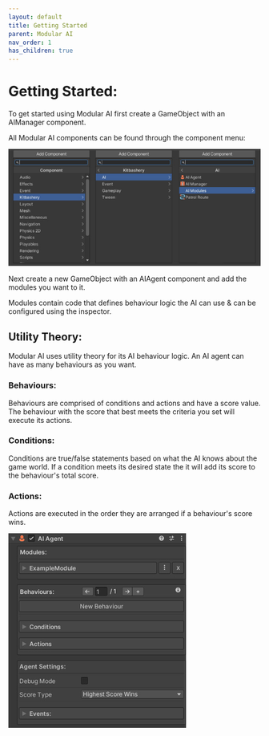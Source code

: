 ```yaml
---
layout: default
title: Getting Started
parent: Modular AI
nav_order: 1
has_children: true
---
```


# Getting Started:
To get started using Modular AI first create a GameObject with an AIManager component.

All Modular AI components can be found through the component menu:

![](../../assets/images/kitbashery-modular-ai-component-navigation.jpg)

Next create a new GameObject with an AIAgent component and add the modules you want to it.

Modules contain code that defines behaviour logic the AI can use & can be configured using the inspector.

## Utility Theory:

Modular AI uses utility theory for its AI behaviour logic. An AI agent can have as many behaviours as you want.

### Behaviours:
Behaviours are comprised of conditions and actions and have a score value. The behaviour with the score that best meets the criteria you set will execute its actions.
### Conditions:
Conditions are true/false statements based on what the AI knows about the game world. If a condition meets its desired state the it will add its score to the behaviour's total score.
### Actions:
Actions are executed in the order they are arranged if a behaviour's score wins.


![](../../assets/images/kitbashery-modular-ai-agent-component.jpg)
